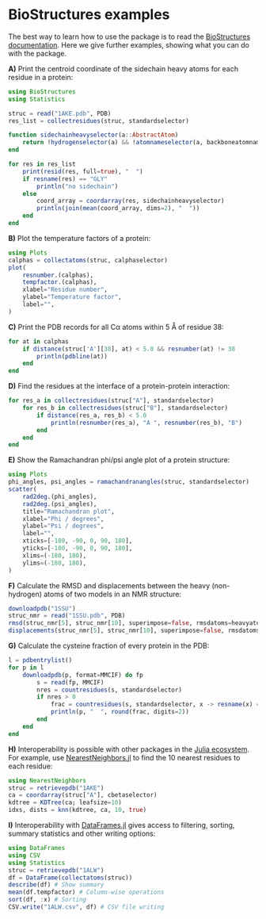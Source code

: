 # BioStructures examples

The best way to learn how to use the package is to read the [BioStructures documentation](@ref).
Here we give further examples, showing what you can do with the package.

**A)** Print the centroid coordinate of the sidechain heavy atoms for each residue in a protein:

```julia
using BioStructures
using Statistics

struc = read("1AKE.pdb", PDB)
res_list = collectresidues(struc, standardselector)

function sidechainheavyselector(a::AbstractAtom)
    return !hydrogenselector(a) && !atomnameselector(a, backboneatomnames)
end

for res in res_list
    print(resid(res, full=true), "  ")
    if resname(res) == "GLY"
        println("no sidechain")
    else
        coord_array = coordarray(res, sidechainheavyselector)
        println(join(mean(coord_array, dims=2), "  "))
    end
end
```

**B)** Plot the temperature factors of a protein:

```julia
using Plots
calphas = collectatoms(struc, calphaselector)
plot(
    resnumber.(calphas),
    tempfactor.(calphas),
    xlabel="Residue number",
    ylabel="Temperature factor",
    label="",
)
```

**C)** Print the PDB records for all Cα atoms within 5 Å of residue 38:

```julia
for at in calphas
    if distance(struc['A'][38], at) < 5.0 && resnumber(at) != 38
        println(pdbline(at))
    end
end
```

**D)** Find the residues at the interface of a protein-protein interaction:

```julia
for res_a in collectresidues(struc["A"], standardselector)
    for res_b in collectresidues(struc["B"], standardselector)
        if distance(res_a, res_b) < 5.0
            println(resnumber(res_a), "A ", resnumber(res_b), "B")
        end
    end
end
```

**E)** Show the Ramachandran phi/psi angle plot of a protein structure:

```julia
using Plots
phi_angles, psi_angles = ramachandranangles(struc, standardselector)
scatter(
    rad2deg.(phi_angles),
    rad2deg.(psi_angles),
    title="Ramachandran plot",
    xlabel="Phi / degrees",
    ylabel="Psi / degrees",
    label="",
    xticks=[-180, -90, 0, 90, 180],
    yticks=[-180, -90, 0, 90, 180],
    xlims=(-180, 180),
    ylims=(-180, 180),
)
```

**F)** Calculate the RMSD and displacements between the heavy (non-hydrogen) atoms of two models in an NMR structure:

```julia
downloadpdb("1SSU")
struc_nmr = read("1SSU.pdb", PDB)
rmsd(struc_nmr[5], struc_nmr[10], superimpose=false, rmsdatoms=heavyatomselector)
displacements(struc_nmr[5], struc_nmr[10], superimpose=false, rmsdatoms=heavyatomselector)
```

**G)** Calculate the cysteine fraction of every protein in the PDB:

```julia
l = pdbentrylist()
for p in l
    downloadpdb(p, format=MMCIF) do fp
        s = read(fp, MMCIF)
        nres = countresidues(s, standardselector)
        if nres > 0
            frac = countresidues(s, standardselector, x -> resname(x) == "CYS") / nres
            println(p, "  ", round(frac, digits=2))
        end
    end
end
```

**H)** Interoperability is possible with other packages in the [Julia ecosystem](https://pkg.julialang.org/docs).
For example, use [NearestNeighbors.jl](https://github.com/KristofferC/NearestNeighbors.jl) to find the 10 nearest residues to each residue:

```julia
using NearestNeighbors
struc = retrievepdb("1AKE")
ca = coordarray(struc["A"], cbetaselector)
kdtree = KDTree(ca; leafsize=10)
idxs, dists = knn(kdtree, ca, 10, true)
```

**I)** Interoperability with [DataFrames.jl](https://github.com/JuliaData/DataFrames.jl) gives access to filtering, sorting, summary statistics and other writing options:

```julia
using DataFrames
using CSV
using Statistics
struc = retrievepdb("1ALW")
df = DataFrame(collectatoms(struc))
describe(df) # Show summary
mean(df.tempfactor) # Column-wise operations
sort(df, :x) # Sorting
CSV.write("1ALW.csv", df) # CSV file writing
```
